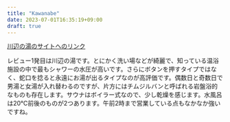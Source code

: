 ```yaml
---
title: "Kawanabe"
date: 2023-07-01T16:35:19+09:00
draft: true
---
```


<a href= "http://www.yasuda-kousan.com/kawanobe-an.html" target="_blank" >川辺の湯のサイトへのリンク</a>
<p>レビュー1発目は川辺の湯です。とにかく洗い場などが綺麗で、知っている温浴施設の中で最もシャワーの水圧が高いです。さらにボタンを押すタイプではなく、蛇口を捻ると永遠にお湯が出るタイプなのが高評価です。偶数日と奇数日で男湯と女湯が入れ替わるのですが、片方にはチムジルバンと呼ばれる岩盤浴的なものも存在します。サウナはボイラー式なので、少し乾燥を感じます。水風呂は20℃前後のものが2つあります。午前2時まで営業している点もなかなか強いですね。</p>